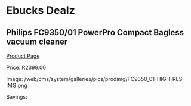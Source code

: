
# Ebucks Dealz
## Philips FC9350/01 PowerPro Compact Bagless vacuum cleaner
[Product Page](https://www.ebucks.com/web/shop/productSelected.do?prodId=1186842781&catId=998409624)

Price: R2399.00

Image: /web/cms/system/galleries/pics/prodimg/FC9350_01-HIGH-RES-IMG.png

Savings: 


	